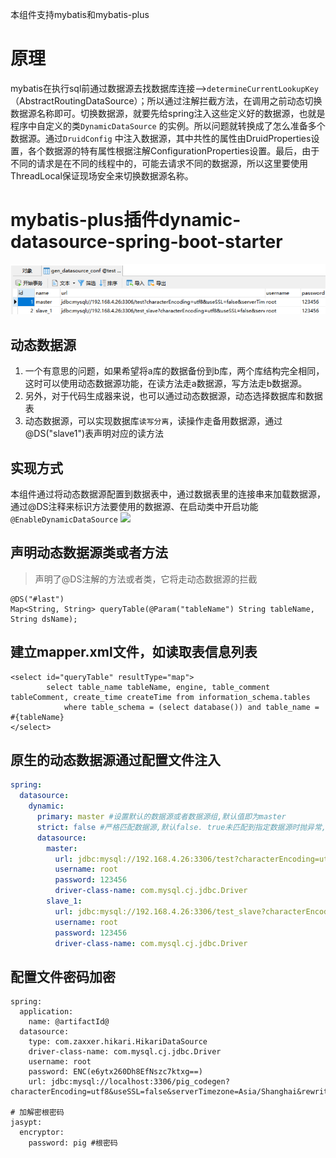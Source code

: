 本组件支持mybatis和mybatis-plus
# 原理

mybatis在执行sql前通过数据源去找数据库连接-->`determineCurrentLookupKey`
（AbstractRoutingDataSource）；所以通过注解拦截方法，在调用之前动态切换数据源名称即可。切换数据源，就要先给spring注入这些定义好的数据源，也就是程序中自定义的类`DynamicDataSource`
的实例。所以问题就转换成了怎么准备多个数据源。通过`DruidConfig`
中注入数据源，其中共性的属性由DruidProperties设置，各个数据源的特有属性根据注解ConfigurationProperties设置。最后，由于不同的请求是在不同的线程中的，可能去请求不同的数据源，所以这里要使用ThreadLocal保证现场安全来切换数据源名称。

# mybatis-plus插件dynamic-datasource-spring-boot-starter

![](./assets/readme-1695625209347.png)

## 动态数据源

1. 一个有意思的问题，如果希望将a库的数据备份到b库，两个库结构完全相同，这时可以使用动态数据源功能，在读方法走a数据源，写方法走b数据源。
2. 另外，对于代码生成器来说，也可以通过动态数据源，动态选择数据库和数据表
3. 动态数据源，可以实现数据库`读写分离`，读操作走备用数据源，通过@DS("slave1")表声明对应的读方法

## 实现方式

本组件通过将动态数据源配置到数据表中，通过数据表里的连接串来加载数据源，通过@DS注释来标识方法要使用的数据源、在启动类中开启功能`@EnableDynamicDataSource`
![](./assets/readme-1671775855489.png)

## 声明动态数据源类或者方法

> 声明了@DS注解的方法或者类，它将走动态数据源的拦截

```
@DS("#last")
Map<String, String> queryTable(@Param("tableName") String tableName, String dsName);
```

## 建立mapper.xml文件，如读取表信息列表

```
<select id="queryTable" resultType="map">
		select table_name tableName, engine, table_comment tableComment, create_time createTime from information_schema.tables
			where table_schema = (select database()) and table_name = #{tableName}
</select>
```

## 原生的动态数据源通过配置文件注入

```yml
spring:
  datasource:
    dynamic:
      primary: master #设置默认的数据源或者数据源组,默认值即为master
      strict: false #严格匹配数据源,默认false. true未匹配到指定数据源时抛异常,false使用默认数据源
      datasource:
        master:
          url: jdbc:mysql://192.168.4.26:3306/test?characterEncoding=utf8&useSSL=false&serverTimezone=Asia/Shanghai&rewriteBatchedStatements=true
          username: root
          password: 123456
          driver-class-name: com.mysql.cj.jdbc.Driver
        slave_1:
          url: jdbc:mysql://192.168.4.26:3306/test_slave?characterEncoding=utf8&useSSL=false&serverTimezone=Asia/Shanghai&rewriteBatchedStatements=true
          username: root
          password: 123456
          driver-class-name: com.mysql.cj.jdbc.Driver
```

## 配置文件密码加密

```
spring:
  application:
    name: @artifactId@
  datasource:
    type: com.zaxxer.hikari.HikariDataSource
    driver-class-name: com.mysql.cj.jdbc.Driver
    username: root
    password: ENC(e6ytx260Dh8EfNszc7ktxg==)
    url: jdbc:mysql://localhost:3306/pig_codegen?characterEncoding=utf8&useSSL=false&serverTimezone=Asia/Shanghai&rewriteBatchedStatements=true

# 加解密根密码
jasypt:
  encryptor:
    password: pig #根密码
```
